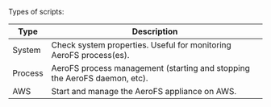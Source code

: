 Types of scripts:

| Type     | Description |
|----------|-------------|
| System   | Check system properties. Useful for monitoring AeroFS process(es). |
| Process  | AeroFS process management (starting and stopping the AeroFS daemon, etc). |
| AWS      | Start and manage the AeroFS appliance on AWS. |
